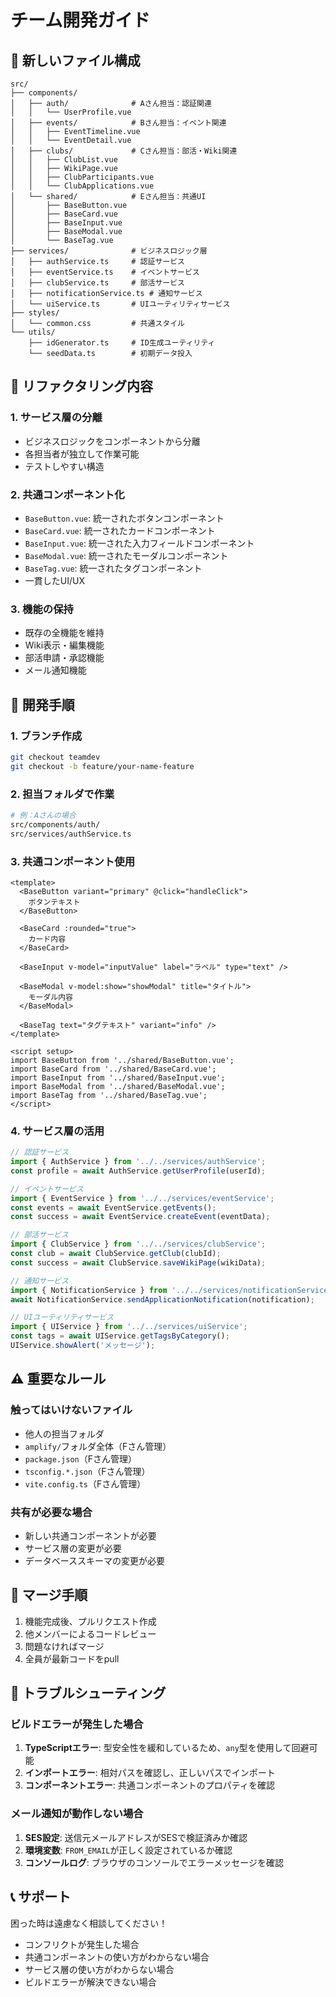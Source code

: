 # チーム開発ガイド

## 📁 新しいファイル構成

```
src/
├── components/
│   ├── auth/              # Aさん担当：認証関連
│   │   └── UserProfile.vue
│   ├── events/            # Bさん担当：イベント関連
│   │   ├── EventTimeline.vue
│   │   └── EventDetail.vue
│   ├── clubs/             # Cさん担当：部活・Wiki関連
│   │   ├── ClubList.vue
│   │   ├── WikiPage.vue
│   │   ├── ClubParticipants.vue
│   │   └── ClubApplications.vue
│   └── shared/            # Eさん担当：共通UI
│       ├── BaseButton.vue
│       ├── BaseCard.vue
│       ├── BaseInput.vue
│       ├── BaseModal.vue
│       └── BaseTag.vue
├── services/              # ビジネスロジック層
│   ├── authService.ts     # 認証サービス
│   ├── eventService.ts    # イベントサービス
│   ├── clubService.ts     # 部活サービス
│   ├── notificationService.ts # 通知サービス
│   └── uiService.ts       # UIユーティリティサービス
├── styles/
│   └── common.css         # 共通スタイル
└── utils/
    ├── idGenerator.ts     # ID生成ユーティリティ
    └── seedData.ts        # 初期データ投入
```

## 🔧 リファクタリング内容

### 1. サービス層の分離
- ビジネスロジックをコンポーネントから分離
- 各担当者が独立して作業可能
- テストしやすい構造

### 2. 共通コンポーネント化
- `BaseButton.vue`: 統一されたボタンコンポーネント
- `BaseCard.vue`: 統一されたカードコンポーネント
- `BaseInput.vue`: 統一された入力フィールドコンポーネント
- `BaseModal.vue`: 統一されたモーダルコンポーネント
- `BaseTag.vue`: 統一されたタグコンポーネント
- 一貫したUI/UX

### 3. 機能の保持
- 既存の全機能を維持
- Wiki表示・編集機能
- 部活申請・承認機能
- メール通知機能

## 🚀 開発手順

### 1. ブランチ作成
```bash
git checkout teamdev
git checkout -b feature/your-name-feature
```

### 2. 担当フォルダで作業
```bash
# 例：Aさんの場合
src/components/auth/
src/services/authService.ts
```

### 3. 共通コンポーネント使用
```vue
<template>
  <BaseButton variant="primary" @click="handleClick">
    ボタンテキスト
  </BaseButton>
  
  <BaseCard :rounded="true">
    カード内容
  </BaseCard>
  
  <BaseInput v-model="inputValue" label="ラベル" type="text" />
  
  <BaseModal v-model:show="showModal" title="タイトル">
    モーダル内容
  </BaseModal>
  
  <BaseTag text="タグテキスト" variant="info" />
</template>

<script setup>
import BaseButton from '../shared/BaseButton.vue';
import BaseCard from '../shared/BaseCard.vue';
import BaseInput from '../shared/BaseInput.vue';
import BaseModal from '../shared/BaseModal.vue';
import BaseTag from '../shared/BaseTag.vue';
</script>
```

### 4. サービス層の活用
```typescript
// 認証サービス
import { AuthService } from '../../services/authService';
const profile = await AuthService.getUserProfile(userId);

// イベントサービス
import { EventService } from '../../services/eventService';
const events = await EventService.getEvents();
const success = await EventService.createEvent(eventData);

// 部活サービス
import { ClubService } from '../../services/clubService';
const club = await ClubService.getClub(clubId);
const success = await ClubService.saveWikiPage(wikiData);

// 通知サービス
import { NotificationService } from '../../services/notificationService';
await NotificationService.sendApplicationNotification(notification);

// UIユーティリティサービス
import { UIService } from '../../services/uiService';
const tags = await UIService.getTagsByCategory();
UIService.showAlert('メッセージ');
```

## ⚠️ 重要なルール

### 触ってはいけないファイル
- 他人の担当フォルダ
- `amplify/`フォルダ全体（Fさん管理）
- `package.json`（Fさん管理）
- `tsconfig.*.json`（Fさん管理）
- `vite.config.ts`（Fさん管理）

### 共有が必要な場合
- 新しい共通コンポーネントが必要
- サービス層の変更が必要
- データベーススキーマの変更が必要

## 🔄 マージ手順

1. 機能完成後、プルリクエスト作成
2. 他メンバーによるコードレビュー
3. 問題なければマージ
4. 全員が最新コードをpull

## 🔧 トラブルシューティング

### ビルドエラーが発生した場合

1. **TypeScriptエラー**: 型安全性を緩和しているため、`any`型を使用して回避可能
2. **インポートエラー**: 相対パスを確認し、正しいパスでインポート
3. **コンポーネントエラー**: 共通コンポーネントのプロパティを確認

### メール通知が動作しない場合

1. **SES設定**: 送信元メールアドレスがSESで検証済みか確認
2. **環境変数**: `FROM_EMAIL`が正しく設定されているか確認
3. **コンソールログ**: ブラウザのコンソールでエラーメッセージを確認

## 📞 サポート

困った時は遠慮なく相談してください！
- コンフリクトが発生した場合
- 共通コンポーネントの使い方がわからない場合
- サービス層の使い方がわからない場合
- ビルドエラーが解決できない場合